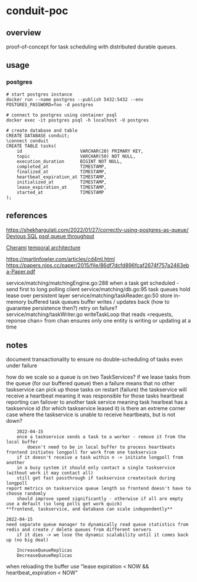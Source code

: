 # conduit-poc
## overview
proof-of-concept for task scheduling with distributed durable queues.

## usage
### postgres
    # start postgres instance
    docker run --name postgres --publish 5432:5432 --env POSTGRES_PASSWORD=foo -d postgres

    # connect to postgres using container psql
    docker exec -it postgres psql -h localhost -U postgres

    # create database and table
    CREATE DATABASE conduit;
    \connect conduit
    CREATE TABLE tasks(
        id                      VARCHAR(20) PRIMARY KEY,
        topic                   VARCHAR(50) NOT NULL,
        execution_duration      BIGINT NOT NULL,
        completed_at            TIMESTAMP,
        finalized_at            TIMESTAMP,
        heartbeat_expiration_at TIMESTAMP,
        initialized_at          TIMESTAMP,
        lease_expiration_at     TIMESTAMP,
        started_at              TIMESTAMP
    );

## references
https://shekhargulati.com/2022/01/27/correctly-using-postgres-as-queue/
[Devious SQL](https://blog.crunchydata.com/blog/message-queuing-using-native-postgresql)
[psql queue throughput](https://www.pgcon.org/2016/schedule/attachments/414_queues-pgcon-2016.pdf)

[Cherami](https://eng.uber.com/cherami-message-queue-system/)
[temporal architecture](https://www.youtube.com/watch?v=t524U9CixZ0)

https://martinfowler.com/articles/cd4ml.html
https://papers.nips.cc/paper/2015/file/86df7dcfd896fcaf2674f757a2463eba-Paper.pdf

service/matching/matchingEngine.go:288
    when a task get scheduled - send first to long polling client
service/matching/db.go:95
    task queues hold lease over persistent layer
service/matching/taskReader.go:50
    store in-memory buffered task queues
    buffer writes / updates back (how to guarantee persistence then?)
        retry on failure?
service/matching/taskWriter.go
    writeTaskLoop that reads <requests, reponse chan> from chan
    ensures only one entity is writing or updating at a time

## notes
document transactionality to ensure no double-scheduling of tasks
    even under failure

how do we scale so a queue is on two TaskServices?
    if we lease tasks from the queue (for our buffered queue)
        then a failure means that no other taskservice can pick up those tasks
        on restart (failure) the taskservice will receive a heartbeat meaning it was responsible for those tasks
            heartbeat reporting can failover to another task service
            meaning task hearbeat has a taskservice id (for which taskservice leased it)
        is there an extreme corner case where the taskservice is unable to receive heartbeats, but is not down?

        2022-04-15
        once a taskservice sends a task to a worker - remove it from the local buffer
            doesn't need to be in local buffer to process heartbeats
    frontend initiates longpoll for work from one taskservice
        if it doesn't receive a task within n -> initiate longpoll from another
        in a busy system it should only contact a single taskservice (without work it may contact all)
        still get fast passthrough if taskservice createstask during longpoll
    report metrics on taskservice queue length so frontend doesn't have to choose randomly
        should improve speed significantly - otherwise if all are empty use a default (so long polls get work quick)
    **frontend, taskservice, and database can scale independently**

    2022-04-15
    need separate queue manager to dynamically read queue statistics from redis and create / delete queues from different servers
        if it dies -> we lose the dynamic scalability until it comes back up (no big deal)

        IncreaseQueueReplicas
        DecreaseQueueReplicas

when reloading the buffer use "lease expiration < NOW && heartbeat_expiration < NOW"
